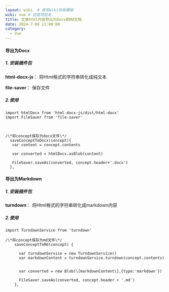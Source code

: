 ```yaml
---
layout: wiki  # 使用wiki布局模板
wiki: vue # 这是项目名
title: 文章html内容导出为Docv和Md文档
date: 2024-7-08 11:00:00
category:
  - Vue
---
```


#### 导出为Docx

##### 1\. 安装插件包

**html-docx-js**： 将Html格式的字符串转化成纯文本

**file-saver**： 保存文件

  

##### 2.使用
```
import htmlDocx from 'html-docx-js/dist/html-docx'
import FileSaver from 'file-saver'

  

/\*将concept保存为docx文件\*/
  saveConceptToDocx(concept){
   var content = concept.contents
    
   var converted = htmlDocx.asBlob(content)
    
   FileSaver.saveAs(converted, concept.header+'.docx')
  },
```
  

#### 导出为Markdown

##### 1\. 安装插件包

**turndown**： 将Html格式的字符串转化成markdown内容

  

##### 2.使用
```
import TurndownService from 'turndown'

/\*将concept保存为md文件\*/
    saveConceptToMd(concept) {
      
      var turndownService = new TurndownService()
      var markdownContent = turndownService.turndown(concept.contents)


      var converted = new Blob(\[markdownContent\],{type:'markdown'})
      
      FileSaver.saveAs(converted, concept.header + '.md')
    },
```